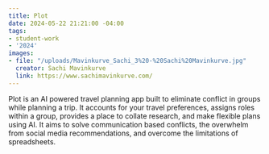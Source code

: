 ```yaml
---
title: Plot
date: 2024-05-22 21:21:00 -04:00
tags:
- student-work
- '2024'
images:
- file: "/uploads/Mavinkurve_Sachi_3%20-%20Sachi%20Mavinkurve.jpg"
  creator: Sachi Mavinkurve
  link: https://www.sachimavinkurve.com/
---
```


Plot is an AI powered travel planning app built to eliminate conflict in groups while planning a trip. It accounts for your travel preferences, assigns roles within a group, provides a place to collate research, and make flexible plans using AI. It aims to solve communication based conflicts, the overwhelm from social media recommendations, and overcome the limitations of spreadsheets.